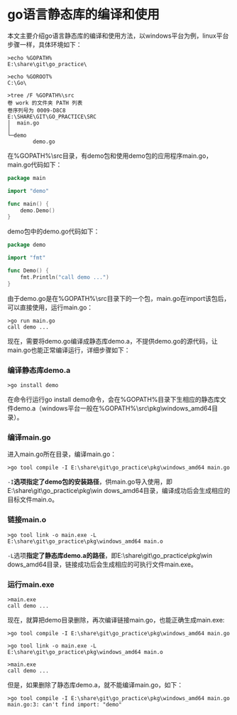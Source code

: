 # go语言静态库的编译和使用

本文主要介绍go语言静态库的编译和使用方法，以windows平台为例，linux平台步骤一样，具体环境如下：

```shell
>echo %GOPATH%
E:\share\git\go_practice\

>echo %GOROOT%
C:\Go\

>tree /F %GOPATH%\src
卷 work 的文件夹 PATH 列表
卷序列号为 0009-D8C8
E:\SHARE\GIT\GO_PRACTICE\SRC
│  main.go
│
└─demo
        demo.go
```

在%GOPATH%\src目录，有demo包和使用demo包的应用程序main.go，main.go代码如下：

```go
package main

import "demo"

func main() {
    demo.Demo()
}
```

demo包中的demo.go代码如下：

```go
package demo

import "fmt"

func Demo() {
    fmt.Println("call demo ...")
}
```

由于demo.go是在%GOPATH%\src目录下的一个包，main.go在import该包后，可以直接使用，运行main.go：

```shell
>go run main.go
call demo ...
```



现在，需要将demo.go编译成静态库demo.a，不提供demo.go的源代码，让main.go也能正常编译运行，详细步骤如下：

### 编译静态库demo.a

```shell
>go install demo
```

在命令行运行go install demo命令，会在%GOPATH%目录下生相应的静态库文件demo.a（windows平台一般在%GOPATH%\src\pkg\windows_amd64目录）。

### 编译main.go

进入main.go所在目录，编译main.go：

```shell
>go tool compile -I E:\share\git\go_practice\pkg\windows_amd64 main.go
```

`-I`**选项指定了demo包的安装路径**，供main.go导入使用，即E:\share\git\go_practice\pkg\win
dows_amd64目录，编译成功后会生成相应的目标文件main.o。



### 链接main.o

```shell
>go tool link -o main.exe -L E:\share\git\go_practice\pkg\windows_amd64 main.o
```

`-L`选项**指定了静态库demo.a的路径**，即E:\share\git\go_practice\pkg\win
dows_amd64目录，链接成功后会生成相应的可执行文件main.exe。



### 运行main.exe

```shell
>main.exe
call demo ...
```



现在，就算把demo目录删除，再次编译链接main.go，也能正确生成main.exe:

```shell
>go tool compile -I E:\share\git\go_practice\pkg\windows_amd64 main.go

>go tool link -o main.exe -L E:\share\git\go_practice\pkg\windows_amd64 main.o

>main.exe
call demo ...
```

但是，如果删除了静态库demo.a，就不能编译main.go，如下：

```shell
>go tool compile -I E:\share\git\go_practice\pkg\windows_amd64 main.go
main.go:3: can't find import: "demo"
```

